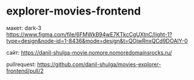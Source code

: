 # explorer-movies-frontend

макет: dark-3 https://www.figma.com/file/6FMWkB94wE7KTkcCgUXtnC/light-1?type=design&node-id=1-8436&mode=design&t=QOjwRnxQCd9DOAIY-0

сайт: https://danil-shulga-movie.nomore.nomoredomainsrocks.ru/

pullrequest: https://github.com/danil-shulga/movies-explorer-frontend/pull/2
